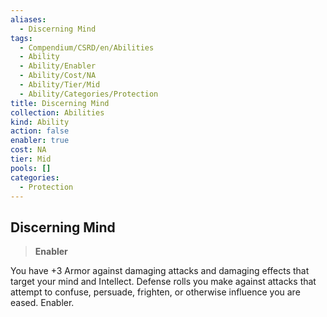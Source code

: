 ```yaml
---
aliases:
  - Discerning Mind
tags:
  - Compendium/CSRD/en/Abilities
  - Ability
  - Ability/Enabler
  - Ability/Cost/NA
  - Ability/Tier/Mid
  - Ability/Categories/Protection
title: Discerning Mind
collection: Abilities
kind: Ability
action: false
enabler: true
cost: NA
tier: Mid
pools: []
categories:
  - Protection
---
```

## Discerning Mind  
>**Enabler**
  
You have +3 Armor against damaging attacks and damaging effects that target your mind and Intellect. Defense rolls you make against attacks that attempt to confuse, persuade, frighten, or otherwise influence you are eased. Enabler.